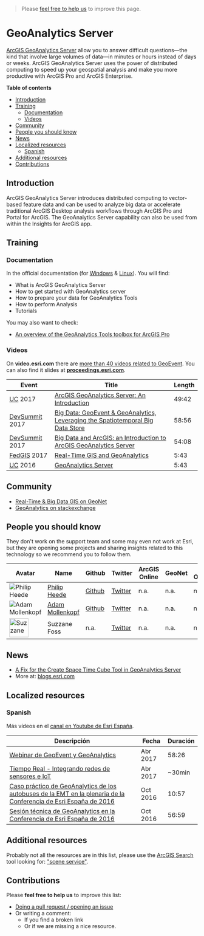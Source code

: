 > Please [feel free to help us](#contributions) to improve this page.

# GeoAnalytics Server
[ArcGIS GeoAnalytics Server](http://www.esri.com/arcgis/products/geoanalytics-server) allow you to answer difficult questions—the kind that involve large volumes of data—in minutes or hours instead of days or weeks. ArcGIS GeoAnalytics Server uses the power of distributed computing to speed up your geospatial analysis and make you more productive with ArcGIS Pro and ArcGIS Enterprise.

<!-- START doctoc generated TOC please keep comment here to allow auto update -->
<!-- DON'T EDIT THIS SECTION, INSTEAD RE-RUN doctoc TO UPDATE -->
**Table of contents**

- [Introduction](#introduction)
- [Training](#training)
  - [Documentation](#documentation)
  - [Videos](#videos)
- [Community](#community)
- [People you should know](#people-you-should-know)
- [News](#news)
- [Localized resources](#localized-resources)
  - [Spanish](#spanish)
- [Additional resources](#additional-resources)
- [Contributions](#contributions)

<!-- END doctoc generated TOC please keep comment here to allow auto update -->

## Introduction
ArcGIS GeoAnalytics Server introduces distributed computing to vector-based feature data and can be used to analyze big data or accelerate traditional ArcGIS Desktop analysis workflows through ArcGIS Pro and Portal for ArcGIS. The GeoAnalytics Server capability can also be used from within the Insights for ArcGIS app.

## Training
### Documentation

In the official documentation (for [Windows](http://server.arcgis.com/en/server/latest/get-started/windows/what-is-arcgis-geoanalytics-server-.htm) & [Linux](http://server.arcgis.com/en/server/latest/get-started/linux/what-is-arcgis-geoanalytics-server-.htm)). You will find:

* What is ArcGIS GeoAnalytics Server
* How to get started with GeoAnalytics server
* How to prepare your data for GeoAnalytics Tools
* How to perform Analysis
* Tutorials

You may also want to check:

* [An overview of the GeoAnalytics Tools toolbox for ArcGIS Pro](https://pro.arcgis.com/en/pro-app/tool-reference/big-data-analytics/an-overview-of-the-big-data-analytics-toolbox.htm)

### Videos
On **video.esri.com** there are [more than 40 videos related to GeoEvent](http://www.esri.com/videos/search?q=geoanalytics#?sortby=recent&channels=esri,Events,ArcGIS,Industries,ArcGIS,esri). You can also find it slides at [**proceedings.esri.com**](https://www.google.es/webhp?sourceid=chrome-instant&ion=1&espv=2&ie=UTF-8#q=geoevent+site:proceedings.esri.com).


|Event|Title|Length|
|---|---|---|
|[UC](http://www.esri.com/about/events/uc) 2017|[ArcGIS GeoAnalytics Server: An Introduction](https://www.youtube.com/watch?v=LHx-jZJjzRk)|49:42
|[DevSummit](http://www.esri.com/events/devsummit) 2017|[Big Data: GeoEvent & GeoAnalytics, Leveraging the Spatiotemporal Big Data Store](https://www.youtube.com/watch?v=-gnWpOrv7-4)|58:56
|[DevSummit](http://www.esri.com/events/devsummit) 2017|[Big Data and ArcGIS: an Introduction to ArcGIS GeoAnalytics Server](https://www.youtube.com/watch?v=Xu_qrKzL1_Q)|54:08
|[FedGIS](http://www.esri.com/events/federal) 2017|[Real-Time GIS and GeoAnalytics](https://www.youtube.com/watch?v=OaodLd--Muk)|5:43
|[UC](http://www.esri.com/about/events/uc) 2016|[GeoAnalytics Server](https://www.youtube.com/watch?v=tydfltQcy8A)|5:43

## Community
* [Real-Time & Big Data GIS on GeoNet](https://geonet.esri.com/groups/real-time-gis)
* [GeoAnalytics on stackexchange](https://gis.stackexchange.com/search?q=geoanalytics)

## People you should know
They don't work on the support team and some may even not work at Esri,
but they are opening some projects and sharing insights related to this
technology so we recommend you to follow them.

|Avatar|Name|Github|Twitter|ArcGIS Online|GeoNet|Stack Overflow|
|---|---|---|---|---|---|---|
|![Philip Heede](https://avatars3.githubusercontent.com/u/1400423?v=4&s=50)|[Philip Heede](https://www.linkedin.com/in/pheede/)|[Github](https://github.com/pheede)|[Twitter](https://twitter.com/pheede)|n.a.|n.a.|n.a.
|![Adam Mollenkopf](https://avatars0.githubusercontent.com/u/4580532?s=50&v=4)|[Adam Mollenkopf](https://www.linkedin.com/in/adammollenkopf)|[Github](https://github.com/amollenkopf)|[Twitter](https://www.twitter.com/amollenkopf)|n.a.|n.a.|n.a.|
|<img src="https://pbs.twimg.com/profile_images/489426544264085506/BsgyioAS_400x400.jpeg" width="50" alt="Suzzane">|Suzzane Foss|n.a.|[Twitter](https://www.twitter.com/sfoss_esri)|n.a.|n.a.|n.a.

## News
* [A Fix for the Create Space Time Cube Tool in GeoAnalytics Server](https://blogs.esri.com/esri/arcgis/2017/07/18/a-fix-for-the-create-space-time-cube-tool-in-geoanalytics-server/)
* More at: [blogs.esri.com](https://www.esri.com/search?filter=Blogs&q=geoanalytics&search=Search)

## Localized resources

### Spanish

Más vídeos en el [canal en Youtube de Esri España](https://www.youtube.com/user/esriSpainTV/search?query=geoanalytics).

|Descripción|Fecha|Duración|
|---|---|---|
|[Webinar de GeoEvent y GeoAnalytics](https://youtu.be/dgahu7MgXoA)|Abr 2017|58:26
|[Tiempo Real - Integrando redes de sensores e IoT](https://youtu.be/p6QjUROOZKY?t=49m7s)|Abr 2017|~30min
|[Caso práctico de GeoAnalytics de los autobuses de la EMT en la plenaria de la Conferencia de Esri España de 2016](https://youtu.be/s7BW1PbyRj8)|Oct 2016|10:57
|[Sesión técnica de GeoAnalytics en la Conferencia de Esri España de 2016](https://youtu.be/uATC_Cunf8o)|Oct 2016|56:59


## Additional resources
Probably not all the resources are in this list, please use the [ArcGIS Search](https://esri-es.github.io/arcgis-search/) tool looking for: ["scene service"](https://esri-es.github.io/arcgis-search/?search="geoanalytics"&utm_campaign=awesome-list&utm_source=awesome-list&utm_medium=page).


## Contributions
Please **feel free to help us** to improve this list:

* [Doing a pull request / opening an issue](https://github.com/hhkaos/awesome-arcgis#contributions)
* Or writing a comment:
  * If you find a broken link
  * Or if we are missing a nice resource.
